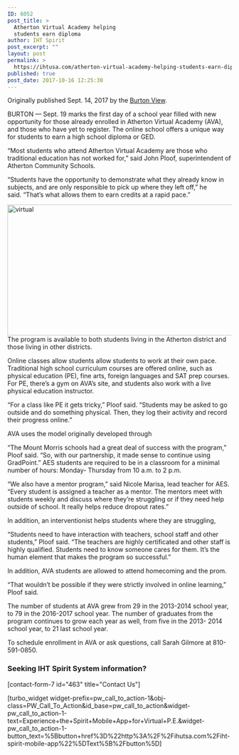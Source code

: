 ```yaml
---
ID: 6052
post_title: >
  Atherton Virtual Academy helping
  students earn diploma
author: IHT Spirit
post_excerpt: ""
layout: post
permalink: >
  https://ihtusa.com/atherton-virtual-academy-helping-students-earn-diploma/
published: true
post_date: 2017-10-16 12:25:30
---
```

<div id="pl-6052" class="panel-layout">
<div id="pg-6052-0" class="panel-grid panel-no-style">
<div id="pgc-6052-0-0" class="panel-grid-cell" data-weight="1">
<div id="panel-6052-0-0-0" class="so-panel widget widget_sow-editor panel-first-child panel-last-child" data-index="0">
<div class="so-widget-sow-editor so-widget-sow-editor-base">
<div class="siteorigin-widget-tinymce textwidget">

Originally published Sept. 14, 2017 by the <a href="http://burtonview.mihomepaper.com/news/2017-09-14/News/Atherton_Virtual_Academy_helping_students_earn_dip.html" target="_blank" rel="nofollow noopener">Burton View</a>.

BURTON — Sept. 19 marks the first day of a school year filled with new opportunity for those already enrolled in Atherton Virtual Academy (AVA), and those who have yet to register. The online school offers a unique way for students to earn a high school diploma or GED.

“Most students who attend Atherton Virtual Academy are those who traditional education has not worked for,” said John Ploof, superintendent of Atherton Community Schools.

“Students have the opportunity to demonstrate what they already know in subjects, and are only responsible to pick up where they left off,” he said. “That’s what allows them to earn credits at a rapid pace.”

<!--more--><a href="https://ihtusa.com/wp-content/uploads/2017/10/Bruton-virtual.jpg"><img class="alignleft wp-image-6053" src="https://ihtusa.com/wp-content/uploads/2017/10/Bruton-virtual-300x161.jpg" alt="virtual" width="549" height="294" /></a>The program is available to both students living in the Atherton district and those living in other districts.

Online classes allow students allow students to work at their own pace. Traditional high school curriculum courses are offered online, such as physical education (PE), fine arts, foreign languages and SAT prep courses. For PE, there’s a gym on AVA’s site, and students also work with a live physical education instructor.

“For a class like PE it gets tricky,” Ploof said. “Students may be asked to go outside and do something physical. Then, they log their activity and record their progress online.”

AVA uses the model originally developed through

“The Mount Morris schools had a great deal of success with the program,” Ploof said. “So, with our partnership, it made sense to continue using GradPoint.” AES students are required to be in a classroom for a minimal number of hours: Monday- Thursday from 10 a.m. to 2 p.m.

“We also have a mentor program,” said Nicole Marisa, lead teacher for AES. “Every student is assigned a teacher as a mentor. The mentors meet with students weekly and discuss where they’re struggling or if they need help outside of school. It really helps reduce dropout rates.”

In addition, an interventionist helps students where they are struggling,

“Students need to have interaction with teachers, school staff and other students,” Ploof said. “The teachers are highly certificated and other staff is highly qualified. Students need to know someone cares for them. It’s the human element that makes the program so successful.”

In addition, AVA students are allowed to attend homecoming and the prom.

“That wouldn’t be possible if they were strictly involved in online learning,” Ploof said.

The number of students at AVA grew from 29 in the 2013-2014 school year, to 79 in the 2016-2017 school year. The number of graduates from the program continues to grow each year as well, from five in the 2013- 2014 school year, to 21 last school year.

To schedule enrollment in AVA or ask questions, call Sarah Gilmore at 810-591-0850.
<h3 class="article-newsletter-signup">Seeking IHT Spirit System information?</h3>
<p class="article-newsletter-signup">[contact-form-7 id="463" title="Contact Us"]</p>
[turbo_widget widget-prefix=pw_call_to_action-1&obj-class=PW_Call_To_Action&id_base=pw_call_to_action&widget-pw_call_to_action-1-text=Experience+the+Spirit+Mobile+App+for+Virtual+P.E.&widget-pw_call_to_action-1-button_text=%5Bbutton+href%3D%22http%3A%2F%2Fihutsa.com%2Fiht-spirit-mobile-app%22%5DText%5B%2Fbutton%5D]

</div>
</div>
</div>
</div>
</div>
</div>